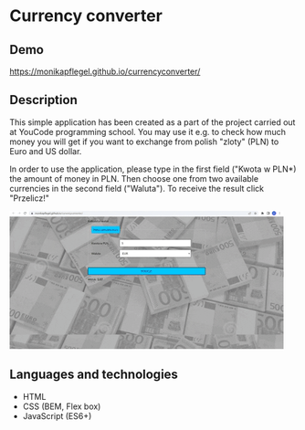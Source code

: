 # Currency converter
## Demo
https://monikapflegel.github.io/currencyconverter/
## Description
This simple application has been created as a part of the project carried out at YouCode programming school.
You may use it e.g. to check how much money you will get if you want to exchange from polish "zloty" (PLN) to Euro and US dollar.

In order to use the application, please type in the first field ("Kwota w PLN*) the amount of money in PLN.
Then choose one from two available currencies in the second field ("Waluta"). To receive the result click "Przelicz!" 

![gif](images/giphy.gif)


## Languages and technologies
- HTML 
- CSS (BEM, Flex box)
- JavaScript (ES6+)
